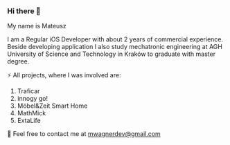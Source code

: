 ### Hi there 👋

My name is Mateusz

I am a Regular iOS Developer with about 2 years of commercial experience.
Beside developing application I also study mechatronic engineering at AGH University of Science and Technology in Kraków to graduate with master degree.

⚡ All projects, where I was involved are:
1. Traficar
2. innogy go!
3. Möbel&Zeit Smart Home
4. MathMick
5. ExtaLife

💬 Feel free to contact me at mwagnerdev@gmail.com

<!--
**MateuszW13/MateuszW13** is a ✨ _special_ ✨ repository because its `README.md` (this file) appears on your GitHub profile.
-->
